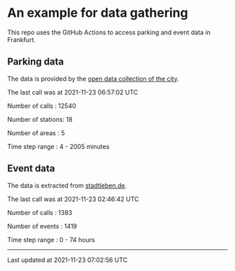 # An example for data gathering

This repo uses the GitHub Actions to access parking and event data in Frankfurt.

## Parking data
The data is provided by the [open data collection of the city](https://www.offenedaten.frankfurt.de/).

The last call was at 2021-11-23 06:57:02 UTC

Number of calls   : 12540

Number of stations:    18

Number of areas   :     5

Time step range   :     4 -  2005 minutes


## Event data
The data is extracted from [stadtleben.de](https://stadtleben.de/frankfurt/).

The last call was at 2021-11-23 02:46:42 UTC

Number of calls   : 1383

Number of events  : 1419

Time step range   :    0 -   74 hours


----

Last updated at 2021-11-23 07:02:56 UTC
